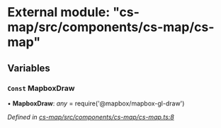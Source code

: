 # External module: "cs-map/src/components/cs-map/cs-map"

## Variables

### `Const` MapboxDraw

• **MapboxDraw**: *any* =  require('@mapbox/mapbox-gl-draw')

*Defined in [cs-map/src/components/cs-map/cs-map.ts:8](https://github.com/TNOCS/csnext/blob/40018c3a/packages/cs-map/src/components/cs-map/cs-map.ts#L8)*

